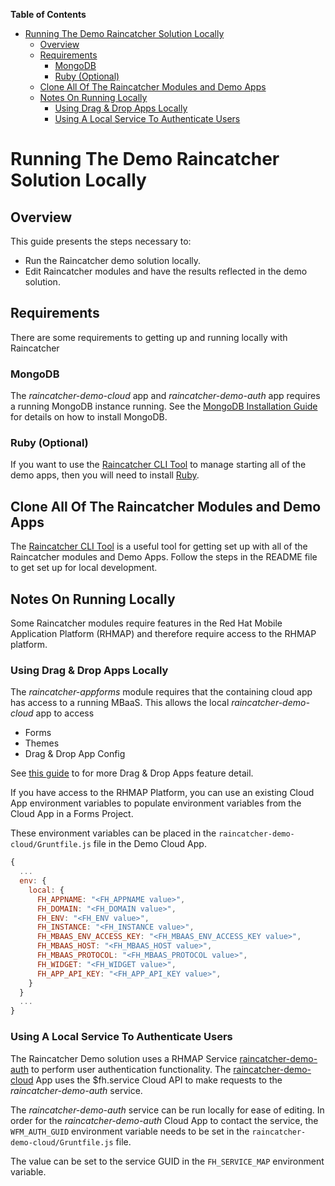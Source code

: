 <!-- START doctoc generated TOC please keep comment here to allow auto update -->
<!-- DON'T EDIT THIS SECTION, INSTEAD RE-RUN doctoc TO UPDATE -->
**Table of Contents**

- [Running The Demo Raincatcher Solution Locally](#running-the-demo-raincatcher-solution-locally)
  - [Overview](#overview)
  - [Requirements](#requirements)
    - [MongoDB](#mongodb)
    - [Ruby (Optional)](#ruby-optional)
  - [Clone All Of The Raincatcher Modules and Demo Apps](#clone-all-of-the-raincatcher-modules-and-demo-apps)
  - [Notes On Running Locally](#notes-on-running-locally)
    - [Using Drag & Drop Apps Locally](#using-drag-&-drop-apps-locally)
    - [Using A Local Service To Authenticate Users](#using-a-local-service-to-authenticate-users)

<!-- END doctoc generated TOC please keep comment here to allow auto update -->

# Running The Demo Raincatcher Solution Locally

## Overview

This guide presents the steps necessary to:

- Run the Raincatcher demo solution locally.
- Edit Raincatcher modules and have the results reflected in the demo solution.

## Requirements

There are some requirements to getting up and running locally with Raincatcher

### MongoDB

The *raincatcher-demo-cloud* app and *raincatcher-demo-auth* app requires a running MongoDB instance running. See the [MongoDB Installation Guide](https://docs.mongodb.com/manual/installation/) for details on how to install MongoDB.

### Ruby (Optional)

If you want to use the [Raincatcher CLI Tool](https://github.com/feedhenry-raincatcher/raincatcher-cli) to manage starting all of the demo apps, then you will need to install [Ruby](https://www.ruby-lang.org/en/documentation/installation/).


## Clone All Of The Raincatcher Modules and Demo Apps

The [Raincatcher CLI Tool](https://github.com/feedhenry-raincatcher/raincatcher-cli) is a useful tool for getting set up with all of the Raincatcher modules and Demo Apps. Follow the steps in the README file to get set up for local development.

## Notes On Running Locally

Some Raincatcher modules require features in the Red Hat Mobile Application Platform (RHMAP) and therefore require access to the RHMAP platform.

### Using Drag & Drop Apps Locally

The *raincatcher-appforms* module requires that the containing cloud app has access to a running MBaaS. This allows the local *raincatcher-demo-cloud* app to access

- Forms
- Themes
- Drag & Drop App Config

See [this guide](http://docs.feedhenry.com/v3/guides/create_a_forms_project_single_theme.html) to for more Drag & Drop Apps feature detail.

If you have access to the RHMAP Platform, you can use an existing Cloud App environment variables to populate environment variables from the Cloud App in a Forms Project.

These environment variables can be placed in the `raincatcher-demo-cloud/Gruntfile.js` file in the Demo Cloud App.

```javascript
{
  ...
  env: {
    local: {
      FH_APPNAME: "<FH_APPNAME value>",
      FH_DOMAIN: "<FH_DOMAIN value>",
      FH_ENV: "<FH_ENV value>",
      FH_INSTANCE: "<FH_INSTANCE value>",
      FH_MBAAS_ENV_ACCESS_KEY: "<FH_MBAAS_ENV_ACCESS_KEY value>",
      FH_MBAAS_HOST: "<FH_MBAAS_HOST value>",
      FH_MBAAS_PROTOCOL: "<FH_MBAAS_PROTOCOL value>",
      FH_WIDGET: "<FH_WIDGET value>",
      FH_APP_API_KEY: "<FH_APP_API_KEY value>",
    }
  }
  ...
}
```


### Using A Local Service To Authenticate Users

The Raincatcher Demo solution uses a RHMAP Service [raincatcher-demo-auth](https://github.com/feedhenry-raincatcher/raincatcher-demo-auth) to perform user authentication functionality. The [raincatcher-demo-cloud](https://github.com/feedhenry-raincatcher/raincatcher-demo-cloud) App uses the $fh.service Cloud API to make requests to the *raincatcher-demo-auth* service.
 
 The *raincatcher-demo-auth* service can be run locally for ease of editing. In order for the *raincatcher-demo-auth* Cloud App to contact the service, the `WFM_AUTH_GUID` environment variable needs to be set in the `raincatcher-demo-cloud/Gruntfile.js` file.
  
  The value can be set to the service GUID in the `FH_SERVICE_MAP` environment variable.
